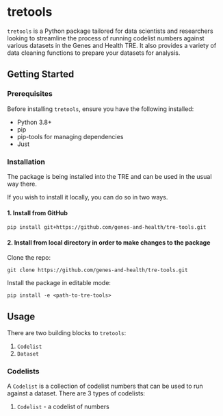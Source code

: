 # tretools

`tretools` is a Python package tailored for data scientists and researchers looking to streamline the process of running codelist numbers against various datasets in the Genes and Health TRE. It also provides a variety of data cleaning functions to prepare your datasets for analysis.

## Getting Started
### Prerequisites

Before installing `tretools`, ensure you have the following installed:
- Python 3.8+
- pip 
- pip-tools for managing dependencies
- Just

### Installation
The package is being installed into the TRE and can be used in the usual way there. 

If you wish to install it locally, you can do so in two ways. 

#### 1. Install from GitHub
```
pip install git+https://github.com/genes-and-health/tre-tools.git
```

#### 2. Install from local directory in order to make changes to the package
Clone the repo:
```
git clone https://github.com/genes-and-health/tre-tools.git
```

Install the package in editable mode:
```
pip install -e <path-to-tre-tools>
```

## Usage
There are two building blocks to `tretools`:

1. `Codelist`
2. `Dataset`

### Codelists
A `Codelist` is a collection of codelist numbers that can be used to run against a dataset. There are 3 types of codelists:

1. `Codelist` - a codelist of numbers